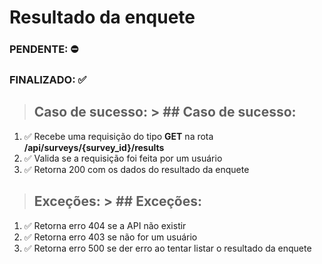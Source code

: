 # Resultado da enquete
### PENDENTE:  ⛔️ 
### FINALIZADO:  ✅ 

> ## Caso de sucesso:	> ## Caso de sucesso:
1. ✅ Recebe uma requisição do tipo **GET** na rota **/api/surveys/{survey_id}/results**
1. ✅ Valida se a requisição foi feita por um usuário
1. ✅ Retorna 200 com os dados do resultado da enquete
> ## Exceções:	> ## Exceções:
1. ✅ Retorna erro 404 se a API não existir
1. ✅ Retorna erro 403 se não for um usuário
1. ✅ Retorna erro 500 se der erro ao tentar listar o resultado da enquete
